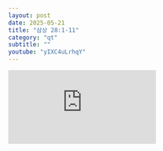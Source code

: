 ```yaml
---
layout: post
date: 2025-05-21
title: "삼상 28:1-11"
category: "qt"
subtitle: ""
youtube: "yIXC4uLrhqY"
---
```


<div class="youtube margin-large">
    <iframe src="https://www.youtube.com/embed/yIXC4uLrhqY" title="YouTube video player" frameborder="0" allow="accelerometer; autoplay; clipboard-write; encrypted-media; gyroscope; picture-in-picture; web-share" allowfullscreen></iframe>
</div>

